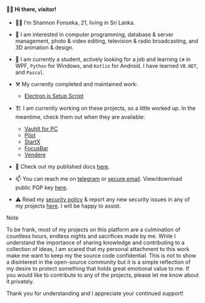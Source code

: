 #### 👋🏼 Hi there, visitor!
- 👦🏻 I’m Shannon Fonseka, 21, living in Sri Lanka.

- 👀 I am interested in computer programming, database & server management, photo & video editing, television & radio broadcasting, and 3D animation & design.

- 🌱 I am currently a student, actively looking for a job and learning `C#` in WPF, `Python` for Windows, and `Kotlin` for Android. I have learned `VB.NET`, and `Pascal`.

- ⚒️ My currently completed and maintained work:
  - [Electron.js Setup Script](https://github.com/fonseware/electronjs-setup/)

- 🏗️ I am currently working on these projects, so a little worked up. In the meantime, check them out when they are available:
  - [Vauhlt for PC](https://github.com/fonseware/VauhltDesktop)
  - [Pilot](https://github.com/fonseware/Pilot)
  - [StartX](https://github.com/fonseware/StartX)
  - [FocusBar](https://github.com/fonseware/FocusBar)
  - [Vendere](https://github.com/fonseware/Vendere)

- 📄 Check out my published docs [here](https://github.com/shannonfonseka/shannonfonseka/blob/main/docs/readme.md).

- 📫 You can reach me on [telegram](https://t.me/shannonf0nseka) or [secure email](mailto:hello.shannonfonseka@proton.me). View/download public PGP key [here](https://raw.githubusercontent.com/shannonfonseka/shannonfonseka/refs/heads/main/pgp/0x74A52B0D-pub.asc).

- ⚠️ Read my [security policy](https://github.com/shannonfonseka/shannonfonseka/security/policy) & report any new security issues in any of my projects [here](https://github.com/shannonfonseka/shannonfonseka/security/advisories/new). I will be happy to assist.

> [!NOTE]
> To be frank, most of my projects on this platform are a culmination of countless hours, endless nights and sacrifices made by me. While I understand the importance of sharing knowledge and contributing to a collection of ideas, I am scared that my personal attachment to this work make me want to keep my the source code confidential. This is not to show a disinterest in the open-source community but it is a simple reflection of my desire to protect something that holds great emotional value to me. If you would like to contribute to any of the projects, please let me know about it privately.
>
> Thank you for understanding and I appreciate your continued support!
